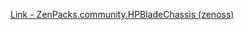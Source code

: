 [Link - ZenPacks.community.HPBladeChassis (zenoss)](https://github.com/zenoss/ZenPacks.community.HPBladeChassis)
